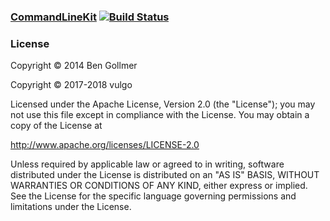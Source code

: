### [CommandLineKit](https://github.com/jatoben/CommandLine) [![Build Status](https://travis-ci.org/jatoben/CommandLine.svg?branch=master)](https://travis-ci.org/jatoben/CommandLine)

### License

Copyright © 2014 Ben Gollmer

Copyright © 2017-2018 vulgo

Licensed under the Apache License, Version 2.0 (the "License"); you may not use this file except in compliance with the License. You may obtain a copy of the License at

http://www.apache.org/licenses/LICENSE-2.0

Unless required by applicable law or agreed to in writing, software distributed under the License is distributed on an "AS IS" BASIS, WITHOUT WARRANTIES OR CONDITIONS OF ANY KIND, either express or implied. See the License for the specific language governing permissions and limitations under the License.
